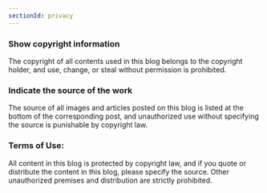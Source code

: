 ```yaml
---
sectionId: privacy
---
```


### Show copyright information
The copyright of all contents used in this blog belongs to the copyright holder, and use, change, or steal without permission is prohibited.

### Indicate the source of the work
The source of all images and articles posted on this blog is listed at the bottom of the corresponding post, and unauthorized use without specifying the source is punishable by copyright law.

### Terms of Use:
All content in this blog is protected by copyright law, and if you quote or distribute the content in this blog, please specify the source. Other unauthorized premises and distribution are strictly prohibited.